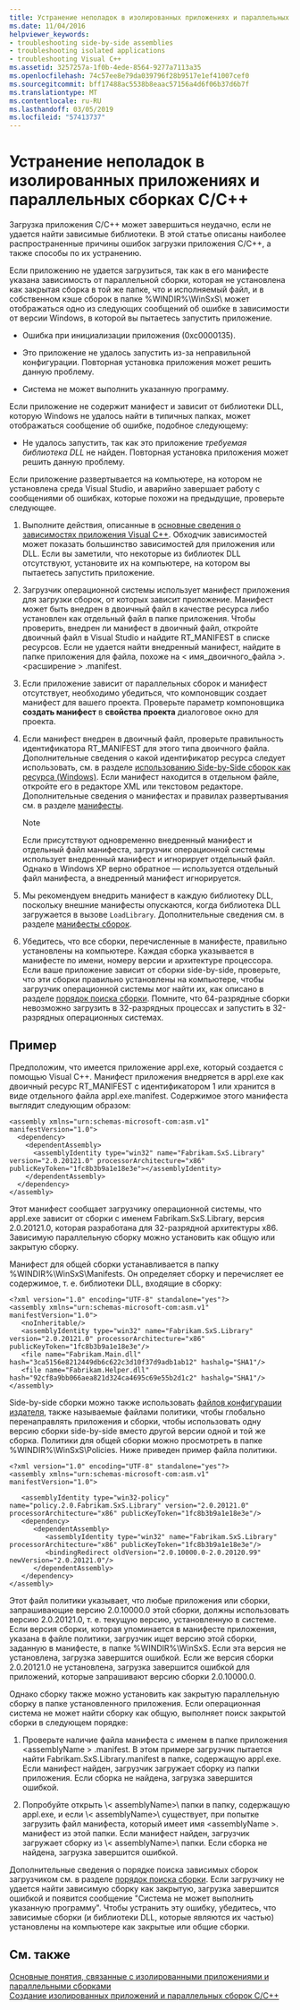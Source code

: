 ```yaml
---
title: Устранение неполадок в изолированных приложениях и параллельных сборках C/C++
ms.date: 11/04/2016
helpviewer_keywords:
- troubleshooting side-by-side assemblies
- troubleshooting isolated applications
- troubleshooting Visual C++
ms.assetid: 3257257a-1f0b-4ede-8564-9277a7113a35
ms.openlocfilehash: 74c57ee8e79da039796f28b9517e1ef41007cef0
ms.sourcegitcommit: bff17488ac5538b8eaac57156a4d6f06b37d6b7f
ms.translationtype: MT
ms.contentlocale: ru-RU
ms.lasthandoff: 03/05/2019
ms.locfileid: "57413737"
---
```

# <a name="troubleshooting-cc-isolated-applications-and-side-by-side-assemblies"></a>Устранение неполадок в изолированных приложениях и параллельных сборках C/C++

Загрузка приложения C/C++ может завершиться неудачно, если не удается найти зависимые библиотеки. В этой статье описаны наиболее распространенные причины ошибок загрузки приложения C/C++, а также способы по их устранению.

Если приложению не удается загрузиться, так как в его манифесте указана зависимость от параллельной сборки, которая не установлена как закрытая сборка в той же папке, что и исполняемый файл, и в собственном кэше сборок в папке %WINDIR%\WinSxS\ может отображаться одно из следующих сообщений об ошибке в зависимости от версии Windows, в которой вы пытаетесь запустить приложение.

- Ошибка при инициализации приложения (0xc0000135).

- Это приложение не удалось запустить из-за неправильной конфигурации. Повторная установка приложения может решить данную проблему.

- Система не может выполнить указанную программу.

Если приложение не содержит манифест и зависит от библиотеки DLL, которую Windows не удалось найти в типичных папках, может отображаться сообщение об ошибке, подобное следующему:

- Не удалось запустить, так как это приложение *требуемая библиотека DLL* не найден. Повторная установка приложения может решить данную проблему.

Если приложение развертывается на компьютере, на котором не установлена среда Visual Studio, и аварийно завершает работу с сообщениями об ошибках, которые похожи на предыдущие, проверьте следующее.

1. Выполните действия, описанные в [основные сведения о зависимостях приложения Visual C++](../ide/understanding-the-dependencies-of-a-visual-cpp-application.md). Обходчик зависимостей может показать большинство зависимостей для приложения или DLL. Если вы заметили, что некоторые из библиотек DLL отсутствуют, установите их на компьютере, на котором вы пытаетесь запустить приложение.

1. Загрузчик операционной системы использует манифест приложения для загрузки сборок, от которых зависит приложение. Манифест может быть внедрен в двоичный файл в качестве ресурса либо установлен как отдельный файл в папке приложения. Чтобы проверить, внедрен ли манифест в двоичный файл, откройте двоичный файл в Visual Studio и найдите RT_MANIFEST в списке ресурсов. Если не удается найти внедренный манифест, найдите в папке приложения для файла, похоже на < имя_двоичного_файла >. \<расширение > .manifest.

1. Если приложение зависит от параллельных сборок и манифест отсутствует, необходимо убедиться, что компоновщик создает манифест для вашего проекта. Проверьте параметр компоновщика **создать манифест** в **свойства проекта** диалоговое окно для проекта.

1. Если манифест внедрен в двоичный файл, проверьте правильность идентификатора RT_MANIFEST для этого типа двоичного файла. Дополнительные сведения о какой идентификатор ресурса следует использовать, см. в разделе [использованию Side-by-Side сборок как ресурса (Windows)](/windows/desktop/SbsCs/using-side-by-side-assemblies-as-a-resource). Если манифест находится в отдельном файле, откройте его в редакторе XML или текстовом редакторе. Дополнительные сведения о манифестах и правилах развертывания см. в разделе [манифесты](/windows/desktop/sbscs/manifests).

   > [!NOTE]
   > Если присутствуют одновременно внедренный манифест и отдельный файл манифеста, загрузчик операционной системы использует внедренный манифест и игнорирует отдельный файл. Однако в Windows XP верно обратное — используется отдельный файл манифеста, а внедренный манифест игнорируется.

1. Мы рекомендуем внедрить манифест в каждую библиотеку DLL, поскольку внешние манифесты опускаются, когда библиотека DLL загружается в вызове `LoadLibrary`. Дополнительные сведения см. в разделе [манифесты сборок](/windows/desktop/SbsCs/assembly-manifests).

1. Убедитесь, что все сборки, перечисленные в манифесте, правильно установлены на компьютере. Каждая сборка указывается в манифесте по имени, номеру версии и архитектуре процессора. Если ваше приложение зависит от сборки side-by-side, проверьте, что эти сборки правильно установлены на компьютере, чтобы загрузчик операционной системы мог найти их, как описано в разделе [порядок поиска сборки](/windows/desktop/SbsCs/assembly-searching-sequence). Помните, что 64-разрядные сборки невозможно загрузить в 32-разрядных процессах и запустить в 32-разрядных операционных системах.

## <a name="example"></a>Пример

Предположим, что имеется приложение appl.exe, который создается с помощью Visual C++. Манифест приложения внедряется в appl.exe как двоичный ресурс RT_MANIFEST с идентификатором 1 или хранится в виде отдельного файла appl.exe.manifest. Содержимое этого манифеста выглядит следующим образом:

```
<assembly xmlns="urn:schemas-microsoft-com:asm.v1" manifestVersion="1.0">
  <dependency>
    <dependentAssembly>
      <assemblyIdentity type="win32" name="Fabrikam.SxS.Library" version="2.0.20121.0" processorArchitecture="x86" publicKeyToken="1fc8b3b9a1e18e3e"></assemblyIdentity>
    </dependentAssembly>
  </dependency>
</assembly>
```

Этот манифест сообщает загрузчику операционной системы, что appl.exe зависит от сборки с именем Fabrikam.SxS.Library, версия 2.0.20121.0, которая разработана для 32-разрядной архитектуры x86. Зависимую параллельную сборку можно установить как общую или закрытую сборку.

Манифест для общей сборки устанавливается в папку %WINDIR%\WinSxS\Manifests\. Он определяет сборку и перечисляет ее содержимое, т. е. библиотеки DLL, входящие в сборку:

```
<?xml version="1.0" encoding="UTF-8" standalone="yes"?>
<assembly xmlns="urn:schemas-microsoft-com:asm.v1" manifestVersion="1.0">
   <noInheritable/>
   <assemblyIdentity type="win32" name="Fabrikam.SxS.Library" version="2.0.20121.0" processorArchitecture="x86" publicKeyToken="1fc8b3b9a1e18e3e"/>
   <file name="Fabrikam.Main.dll" hash="3ca5156e8212449db6c622c3d10f37d9adb1ab12" hashalg="SHA1"/>
   <file name="Fabrikam.Helper.dll" hash="92cf8a9bb066aea821d324ca4695c69e55b2d1c2" hashalg="SHA1"/>
</assembly>
```

Side-by-side сборки можно также использовать [файлов конфигурации издателя](/windows/desktop/SbsCs/publisher-configuration-files), также называемые файлами политики, чтобы глобально перенаправлять приложения и сборки, чтобы использовать одну версию сборки side-by-side вместо другой версии одной и той же сборка. Политики для общей сборки можно просмотреть в папке %WINDIR%\WinSxS\Policies\. Ниже приведен пример файла политики.

```
<?xml version="1.0" encoding="UTF-8" standalone="yes"?>
<assembly xmlns="urn:schemas-microsoft-com:asm.v1" manifestVersion="1.0">

   <assemblyIdentity type="win32-policy" name="policy.2.0.Fabrikam.SxS.Library" version="2.0.20121.0" processorArchitecture="x86" publicKeyToken="1fc8b3b9a1e18e3e"/>
   <dependency>
      <dependentAssembly>
         <assemblyIdentity type="win32" name="Fabrikam.SxS.Library" processorArchitecture="x86" publicKeyToken="1fc8b3b9a1e18e3e"/>
         <bindingRedirect oldVersion="2.0.10000.0-2.0.20120.99" newVersion="2.0.20121.0"/>
      </dependentAssembly>
   </dependency>
</assembly>
```

Этот файл политики указывает, что любые приложения или сборки, запрашивающие версию 2.0.10000.0 этой сборки, должны использовать версию 2.0.20121.0, т. е. текущую версию, установленную в системе. Если версия сборки, которая упоминается в манифесте приложения, указана в файле политики, загрузчик ищет версию этой сборки, заданную в манифесте, в папке %WINDIR%\WinSxS\. Если эта версия не установлена, загрузка завершится ошибкой. Если же версия сборки 2.0.20121.0 не установлена, загрузка завершится ошибкой для приложений, которые запрашивают версию сборки 2.0.10000.0.

Однако сборку также можно установить как закрытую параллельную сборку в папке установленного приложения. Если операционная система не может найти сборку как общую, выполняет поиск закрытой сборки в следующем порядке:

1. Проверьте наличие файла манифеста с именем в папке приложения \<assemblyName > .manifest. В этом примере загрузчик пытается найти Fabrikam.SxS.Library.manifest в папке, содержащую appl.exe. Если манифест найден, загрузчик загружает сборку из папки приложения. Если сборка не найдена, загрузка завершится ошибкой.

1. Попробуйте открыть \\< assemblyName\>\ папки в папку, содержащую appl.exe, и если \\< assemblyName\>\ существует, при попытке загрузить файл манифеста, который имеет имя \<assemblyName >. манифест из этой папки. Если манифест найден, загрузчик загружает сборку из \\< assemblyName\>\ папки. Если сборка не найдена, загрузка завершится ошибкой.

Дополнительные сведения о порядке поиска зависимых сборок загрузчиком см. в разделе [порядок поиска сборки](/windows/desktop/SbsCs/assembly-searching-sequence). Если загрузчику не удается найти зависимую сборку как закрытую, загрузка завершится ошибкой и появится сообщение "Система не может выполнить указанную программу". Чтобы устранить эту ошибку, убедитесь, что зависимые сборки (и библиотеки DLL, которые являются их частью) установлены на компьютере как закрытые или общие сборки.

## <a name="see-also"></a>См. также

[Основные понятия, связанные с изолированными приложениями и параллельными сборками](../build/concepts-of-isolated-applications-and-side-by-side-assemblies.md)<br/>
[Создание изолированных приложений и параллельных сборок C/C++](../build/building-c-cpp-isolated-applications-and-side-by-side-assemblies.md)
